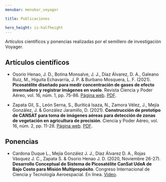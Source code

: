 ```yaml
---
menubar: menubar_voyager

title: Publicaciones

hero_height: is-halfheight
---
```

<style>
  .hero.is-primary.is-bold {
    background-color: #262464;
    background-image: none;
  }
</style>

Artículos científicos y ponencias realizadas por el semillero de investigación Voyager.

## Artículos científicos
<!-- - Autor 1, autor 2. (Año). **Titulo**. Revista, vol. #, núm. #, pp. #-#. <a href="" target="_blank"><u>Página web</u></a>. <a href="" target="_blank"><u>PDF</u></a>. -->
<!-- VERA GRAVITAS -->
- Osorio Henao, J. D., Botina Monsalve, J. J., Díaz Álvarez, D. A., Galeano Ruiz, M., Higuita Echavarría, J. P. & Burbano Mosquera, L. F. (2021). **Picosatélite diseñado para medir concentración de gases de efecto invernadero y registrar imágenes en vuelo**. Revista Ciencia y Poder Aéreo, vol. 16, núm. 1, pp. 75-86. <a href="https://www.redalyc.org/journal/6735/673570962005/html/" target="_blank"><u>Página web</u></a>. <a href="https://drive.google.com/file/d/1lSN3EKniAClQSQ-HnjXms5OjomUvlPtd/view?usp=sharing" target="_blank"><u>PDF</u></a>.

- Zapata Gil, S., León Serna, S., Buriticá Isaza, N., Zamora Vélez, J., Mejía González, J. & González Jaramillo, D. (2021). **Construcción de prototipo de CANSAT para toma de imágenes aéreas para detección de zonas de vegetación en agricultura  de precisión**. Ciencia y Poder Aéreo, vol. 16, núm. 2, pp. 11-28. <a href="https://www.redalyc.org/journal/6735/673571919001/html/" target="_blank"><u>Página web</u></a>. <a href="https://drive.google.com/file/d/12X98Hn4ZOzBMPxEE-CcJ3fHt4ad3eYbG/view?usp=sharing" target="_blank"><u>PDF</u></a>.



## Ponencias
<!-- - Expositor 1, expositor 2. Año. **Titulo**. Congreso. Lugar. -->
- Cardona Duque L., Mejía González J. J., Díaz Álvarez D. A., Rojas Vásquez J. C., Zapata S. & Osorio Henao J. D. (2020, Noviembre 26-27). **Desarrollo Conceptual de Sistema de Picosatélite CanSat UdeA de Bajo Costo para Misión Multipropósito**. Congreso Internacional de Ciencia y Tecnología Aeroespacial. En línea. <a href="https://drive.google.com/file/d/12X5eg-IpXDGN-qJ6g5xbhdklqpc-zI5I/view?usp=sharing" target="_blank"><u>Video</u></a>.